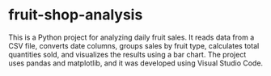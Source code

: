 # fruit-shop-analysis
This is a Python project for analyzing daily fruit sales.  It reads data from a CSV file, converts date columns, groups sales by fruit type, calculates total quantities sold, and visualizes the results using a bar chart.  The project uses pandas and matplotlib, and it was developed using Visual Studio Code.
